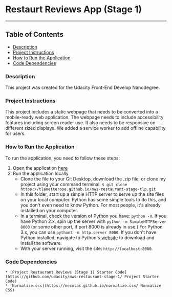 # Restaurt Reviews App (Stage 1)
---

## Table of Contents
* [Description](#description)
* [Project Instructions](#project-instructions)
* [How to Run the Application](how-to-run-the-application)
* [Code Dependencies](code-dependencies)

### Description
This project was created for the Udacity Front-End Develop Nanodegree. 

### Project Instructions
This project includes a static webpage that needs to be converted into a mobile-ready web application. The webpage needs to include accessibility features including screen reader use. It also needs to be responsive on different sized displays. We added a service worker to add offline capability for users. 

### How to Run the Application
To run the application, you need to follow these steps:
1. Open the application [here](https://tlanetterose.github.io/mws-restaurant-stage-tlp/)
2. Run the application locally
	* Clone the file to your Git Desktop, download the .zip file, or clone my project using your command terminal. 
	`$ git clone https://tlanetterose.github.io/mws-restaurant-stage-tlp.git`
	* In this folder, start up a simple HTTP server to serve up the site files on your local computer. Python has some simple tools to do this, and you don't even need to know Python. For most people, it's already installed on your computer.
	* In a terminal, check the version of Python you have: `python -V`. If you have Python 2.x, spin up the server with `python -m SimpleHTTPServer 8000` (or some other port, if port 8000 is already in use.) For Python 3.x, you can use `python3 -m http.server 8000`. If you don't have Python installed, navigate to Python's [website](https://www.python.org/) to download and install the software.
	* With your server running, visit the site: `http://localhost:8000`.

### Code Dependencies
	* [Project Restaurant Reviews (Stage 1) Starter Code](https://github.com/udacity/mws-restaurant-stage-1/ Project Starter Code) 
	* [Normalize.css](https://necolas.github.io/normalize.css/ Normalize CSS)





